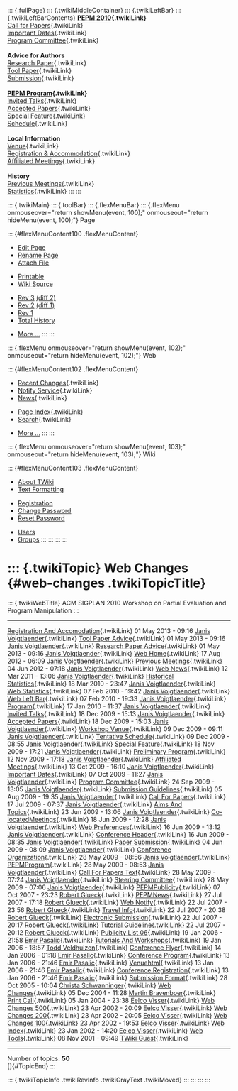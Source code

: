 ::: {.fullPage}
::: {.twikiMiddleContainer}
::: {.twikiLeftBar}
::: {.twikiLeftBarContents}
**[PEPM 2010](WebHome){.twikiLink}**\
[Call for Papers](CallForPapers){.twikiLink}\
[Important Dates](ImportantDates){.twikiLink}\
[Program Committee](ProgramCommittee){.twikiLink}\
\
**Advice for Authors**\
[Research Paper](ResearchPaperAdvice){.twikiLink}\
[Tool Paper](ToolPaperAdvice){.twikiLink}\
[Submission](PaperSubmission){.twikiLink}\
\
**[PEPM Program](Program){.twikiLink}**\
[Invited Talks](InvitedTalks){.twikiLink}\
[Accepted Papers](AcceptedPapers){.twikiLink}\
[Special Feature](SpecialFeature){.twikiLink}\
[Schedule](Program){.twikiLink}\
\
**Local Information**\
[Venue](WorkshopVenue){.twikiLink}\
[Registration & Accommodation](RegistrationAndAccomodation){.twikiLink}\
[Affiliated Meetings](AffiliatedMeetings){.twikiLink}\
\
**History**\
[Previous Meetings](PreviousMeetings){.twikiLink}\
[Statistics](HistoricalStatistics){.twikiLink}
:::
:::

::: {.twikiMain}
::: {.toolBar}
::: {.flexMenuBar}
::: {.flexMenu onmouseover="return showMenu(event, 100);" onmouseout="return hideMenu(event, 100);"}
Page

::: {#flexMenuContent100 .flexMenuContent}
-   [Edit
    Page](http://www.program-transformation.org/edit/PEPM10/WebChanges?t=1536827662)
-   [Rename
    Page](http://www.program-transformation.org/rename/PEPM10/WebChanges)
-   [Attach
    File](http://www.program-transformation.org/attach/PEPM10/WebChanges)

<!-- -->

-   [Printable](http://www.program-transformation.org/view/PEPM10/WebChanges?skin=print.pattern)
-   [Wiki
    Source](http://www.program-transformation.org/view/PEPM10/WebChanges?skin=text&raw=on&contenttype=text/plain)

<!-- -->

-   [Rev
    3](http://www.program-transformation.org/view/PEPM10/WebChanges?rev=1.3)
    [(diff 2)](http://www.program-transformation.org/rdiff/PEPM10/WebChanges?rev1=1.3&rev2=1.2)
-   [Rev
    2](http://www.program-transformation.org/view/PEPM10/WebChanges?rev=1.2)
    [(diff 1)](http://www.program-transformation.org/rdiff/PEPM10/WebChanges?rev1=1.2&rev2=1.1)
-   [Rev
    1](http://www.program-transformation.org/view/PEPM10/WebChanges?rev=1.1)
-   [Total
    History](http://www.program-transformation.org/rdiff/PEPM10/WebChanges)

<!-- -->

-   [More
    \...](http://www.program-transformation.org/oops/PEPM10/WebChanges?template=oopsmore&param1=1.3&param2=1.3)
:::
:::

::: {.flexMenu onmouseover="return showMenu(event, 102);" onmouseout="return hideMenu(event, 102);"}
Web

::: {#flexMenuContent102 .flexMenuContent}
-   [Recent Changes](WebChanges){.twikiLink}
-   [Notify Service](WebNotify){.twikiLink}
-   [News](WebNews){.twikiLink}

<!-- -->

-   [Page Index](WebIndex){.twikiLink}
-   [Search](WebSearch){.twikiLink}

<!-- -->

-   [More
    \...](http://www.program-transformation.org/oops/PEPM10/WebChanges?template=oopsmore&param1=1.3&param2=1.3)
:::
:::

::: {.flexMenu onmouseover="return showMenu(event, 103);" onmouseout="return hideMenu(event, 103);"}
Wiki

::: {#flexMenuContent103 .flexMenuContent}
-   [About
    TWiki](http://www.program-transformation.org/view/TWiki/WebHome)
-   [Text
    Formatting](http://www.program-transformation.org/view/TWiki/TextFormattingRules)

<!-- -->

-   [Registration](http://www.program-transformation.org/view/TWiki/TWikiRegistration)
-   [Change
    Password](http://www.program-transformation.org/view/TWiki/ChangePassword)
-   [Reset
    Password](http://www.program-transformation.org/view/TWiki/ResetPassword)

<!-- -->

-   [Users](http://www.program-transformation.org/view/Main/TWikiUsers)
-   [Groups](http://www.program-transformation.org/view/Main/TWikiGroups)
:::
:::
:::
:::

::: {.twikiTopic}
Web Changes {#web-changes .twikiTopicTitle}
===========

::: {.twikiWebTitle}
ACM SIGPLAN 2010 Workshop on Partial Evaluation and Program Manipulation
:::

  -------------------------------------------------------------------------- --------------------- -----------------------------------------------------------------
  [Registration And Accomodation](RegistrationAndAccomodation){.twikiLink}   01 May 2013 - 09:16   [Janis Voigtlaender](../Main/JanisVoigtlaender){.twikiLink}
  [Tool Paper Advice](ToolPaperAdvice){.twikiLink}                           01 May 2013 - 09:16   [Janis Voigtlaender](../Main/JanisVoigtlaender){.twikiLink}
  [Research Paper Advice](ResearchPaperAdvice){.twikiLink}                   01 May 2013 - 09:16   [Janis Voigtlaender](../Main/JanisVoigtlaender){.twikiLink}
  [Web Home](WebHome){.twikiLink}                                            17 Aug 2012 - 06:09   [Janis Voigtlaender](../Main/JanisVoigtlaender){.twikiLink}
  [Previous Meetings](PreviousMeetings){.twikiLink}                          04 Jun 2012 - 07:18   [Janis Voigtlaender](../Main/JanisVoigtlaender){.twikiLink}
  [Web News](WebNews){.twikiLink}                                            12 Mar 2011 - 13:06   [Janis Voigtlaender](../Main/JanisVoigtlaender){.twikiLink}
  [Historical Statistics](HistoricalStatistics){.twikiLink}                  18 Mar 2010 - 23:47   [Janis Voigtlaender](../Main/JanisVoigtlaender){.twikiLink}
  [Web Statistics](WebStatistics){.twikiLink}                                07 Feb 2010 - 19:42   [Janis Voigtlaender](../Main/JanisVoigtlaender){.twikiLink}
  [Web Left Bar](WebLeftBar){.twikiLink}                                     07 Feb 2010 - 19:33   [Janis Voigtlaender](../Main/JanisVoigtlaender){.twikiLink}
  [Program](Program){.twikiLink}                                             17 Jan 2010 - 11:37   [Janis Voigtlaender](../Main/JanisVoigtlaender){.twikiLink}
  [Invited Talks](InvitedTalks){.twikiLink}                                  18 Dec 2009 - 15:13   [Janis Voigtlaender](../Main/JanisVoigtlaender){.twikiLink}
  [Accepted Papers](AcceptedPapers){.twikiLink}                              18 Dec 2009 - 15:03   [Janis Voigtlaender](../Main/JanisVoigtlaender){.twikiLink}
  [Workshop Venue](WorkshopVenue){.twikiLink}                                09 Dec 2009 - 09:11   [Janis Voigtlaender](../Main/JanisVoigtlaender){.twikiLink}
  [Tentative Schedule](TentativeSchedule){.twikiLink}                        09 Dec 2009 - 08:55   [Janis Voigtlaender](../Main/JanisVoigtlaender){.twikiLink}
  [Special Feature](SpecialFeature){.twikiLink}                              18 Nov 2009 - 17:21   [Janis Voigtlaender](../Main/JanisVoigtlaender){.twikiLink}
  [Preliminary Program](PreliminaryProgram){.twikiLink}                      12 Nov 2009 - 17:18   [Janis Voigtlaender](../Main/JanisVoigtlaender){.twikiLink}
  [Affiliated Meetings](AffiliatedMeetings){.twikiLink}                      13 Oct 2009 - 16:10   [Janis Voigtlaender](../Main/JanisVoigtlaender){.twikiLink}
  [Important Dates](ImportantDates){.twikiLink}                              07 Oct 2009 - 11:27   [Janis Voigtlaender](../Main/JanisVoigtlaender){.twikiLink}
  [Program Committee](ProgramCommittee){.twikiLink}                          24 Sep 2009 - 13:05   [Janis Voigtlaender](../Main/JanisVoigtlaender){.twikiLink}
  [Submission Guidelines](SubmissionGuidelines){.twikiLink}                  05 Aug 2009 - 19:35   [Janis Voigtlaender](../Main/JanisVoigtlaender){.twikiLink}
  [Call For Papers](CallForPapers){.twikiLink}                               17 Jul 2009 - 07:37   [Janis Voigtlaender](../Main/JanisVoigtlaender){.twikiLink}
  [Aims And Topics](AimsAndTopics){.twikiLink}                               23 Jun 2009 - 13:06   [Janis Voigtlaender](../Main/JanisVoigtlaender){.twikiLink}
  [Co-locatedMeetings](Co-locatedMeetings){.twikiLink}                       18 Jun 2009 - 12:28   [Janis Voigtlaender](../Main/JanisVoigtlaender){.twikiLink}
  [Web Preferences](WebPreferences){.twikiLink}                              16 Jun 2009 - 13:12   [Janis Voigtlaender](../Main/JanisVoigtlaender){.twikiLink}
  [Conference Header](ConferenceHeader){.twikiLink}                          16 Jun 2009 - 08:35   [Janis Voigtlaender](../Main/JanisVoigtlaender){.twikiLink}
  [Paper Submission](PaperSubmission){.twikiLink}                            04 Jun 2009 - 08:09   [Janis Voigtlaender](../Main/JanisVoigtlaender){.twikiLink}
  [Conference Organization](ConferenceOrganization){.twikiLink}              28 May 2009 - 08:56   [Janis Voigtlaender](../Main/JanisVoigtlaender){.twikiLink}
  [PEPMProgram](PEPMProgram){.twikiLink}                                     28 May 2009 - 08:53   [Janis Voigtlaender](../Main/JanisVoigtlaender){.twikiLink}
  [Call For Papers Text](CallForPapersText){.twikiLink}                      28 May 2009 - 07:24   [Janis Voigtlaender](../Main/JanisVoigtlaender){.twikiLink}
  [Steering Committee](SteeringCommittee){.twikiLink}                        28 May 2009 - 07:06   [Janis Voigtlaender](../Main/JanisVoigtlaender){.twikiLink}
  [PEPMPublicity](PEPMPublicity){.twikiLink}                                 07 Oct 2007 - 23:23   [Robert Glueck](../Main/RobertGlueck){.twikiLink}
  [PEPMNews](PEPMNews){.twikiLink}                                           27 Jul 2007 - 17:18   [Robert Glueck](../Main/RobertGlueck){.twikiLink}
  [Web Notify](WebNotify){.twikiLink}                                        22 Jul 2007 - 23:56   [Robert Glueck](../Main/RobertGlueck){.twikiLink}
  [Travel Info](TravelInfo){.twikiLink}                                      22 Jul 2007 - 20:38   [Robert Glueck](../Main/RobertGlueck){.twikiLink}
  [Electronic Submission](ElectronicSubmission){.twikiLink}                  22 Jul 2007 - 20:17   [Robert Glueck](../Main/RobertGlueck){.twikiLink}
  [Tutorial Guideline](TutorialGuideline){.twikiLink}                        22 Jul 2007 - 20:12   [Robert Glueck](../Main/RobertGlueck){.twikiLink}
  [Publicity List 06](PublicityList06){.twikiLink}                           19 Jan 2006 - 21:58   [Emir Pasalic](../Main/EmirPasalic){.twikiLink}
  [Tutorials And Workshops](TutorialsAndWorkshops){.twikiLink}               19 Jan 2006 - 18:57   [Todd Veldhuizen](../Main/ToddVeldhuizen){.twikiLink}
  [Conference Flyer](ConferenceFlyer){.twikiLink}                            14 Jan 2006 - 01:18   [Emir Pasalic](../Main/EmirPasalic){.twikiLink}
  [Conference Program](ConferenceProgram){.twikiLink}                        13 Jan 2006 - 21:46   [Emir Pasalic](../Main/EmirPasalic){.twikiLink}
  [Venuehtml](Venuehtml){.twikiLink}                                         13 Jan 2006 - 21:46   [Emir Pasalic](../Main/EmirPasalic){.twikiLink}
  [Conference Registration](ConferenceRegistration){.twikiLink}              13 Jan 2006 - 21:46   [Emir Pasalic](../Main/EmirPasalic){.twikiLink}
  [Submission Format](SubmissionFormat){.twikiLink}                          28 Oct 2005 - 10:04   [Christa Schwanninger](../Main/ChristaSchwanninger){.twikiLink}
  [Web Changes](WebChanges){.twikiLink}                                      05 Dec 2004 - 11:28   [Martin Bravenboer](../Main/MartinBravenboer){.twikiLink}
  [Print Call](PrintCall){.twikiLink}                                        05 Jan 2004 - 23:38   [Eelco Visser](../Main/EelcoVisser){.twikiLink}
  [Web Changes 500](WebChanges500){.twikiLink}                               23 Apr 2002 - 20:09   [Eelco Visser](../Main/EelcoVisser){.twikiLink}
  [Web Changes 200](WebChanges200){.twikiLink}                               23 Apr 2002 - 20:05   [Eelco Visser](../Main/EelcoVisser){.twikiLink}
  [Web Changes 100](WebChanges100){.twikiLink}                               23 Apr 2002 - 19:53   [Eelco Visser](../Main/EelcoVisser){.twikiLink}
  [Web Index](WebIndex){.twikiLink}                                          23 Jan 2002 - 14:20   [Eelco Visser](../Main/EelcoVisser){.twikiLink}
  [Web Tools](WebTools){.twikiLink}                                          08 Nov 2001 - 09:49   [TWiki Guest](../Main/TWikiGuest){.twikiLink}
  -------------------------------------------------------------------------- --------------------- -----------------------------------------------------------------

Number of topics: **50**\
[]{#TopicEnd}
:::

::: {.twikiTopicInfo .twikiRevInfo .twikiGrayText .twikiMoved}
:::
:::
:::
:::
